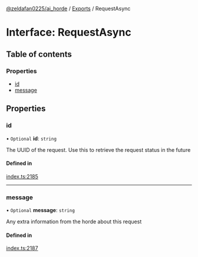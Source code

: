 [@zeldafan0225/ai_horde](../README.md) / [Exports](../modules.md) / RequestAsync

# Interface: RequestAsync

## Table of contents

### Properties

- [id](RequestAsync.md#id)
- [message](RequestAsync.md#message)

## Properties

### id

• `Optional` **id**: `string`

The UUID of the request. Use this to retrieve the request status in the future

#### Defined in

[index.ts:2185](https://github.com/ZeldaFan0225/ai_horde/blob/3212b20/index.ts#L2185)

___

### message

• `Optional` **message**: `string`

Any extra information from the horde about this request

#### Defined in

[index.ts:2187](https://github.com/ZeldaFan0225/ai_horde/blob/3212b20/index.ts#L2187)
